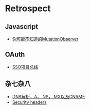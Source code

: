 # Retrospect

## Javascript
* [你可能不知道的MutationObserver](https://github.com/MinweiShen/retrospect/issues/2)

## OAuth
* [SSO项目总结](https://github.com/MinweiShen/retrospect/issues/1)

## 杂七杂八
* [DNS解析，A， NS， MX以及CNAME](https://github.com/MinweiShen/retrospect/issues/4)
* [Security headers](https://github.com/MinweiShen/retrospect/issues/3)
